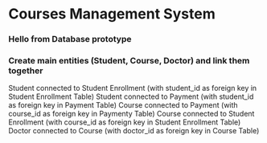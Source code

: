 # Courses Management System
### Hello from Database prototype

### Create main entities (Student, Course, Doctor) and link them together
Student connected to Student Enrollment (with student_id as foreign key in Student Enrollment Table)
Student connected to Payment (with student_id as foreign key in Payment Table)
Course connected to Payment (with course_id as foreign key in Paymenty Table)
Course connected to Student Enrollment (with course_id as foreign key in Student Enrollment Table)
Doctor connected to Course (with doctor_id as foreign key in Course Table)